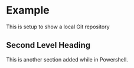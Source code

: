 # Example

This is setup to show a local Git repository

## Second Level Heading 

This is another section added while in Powershell.


